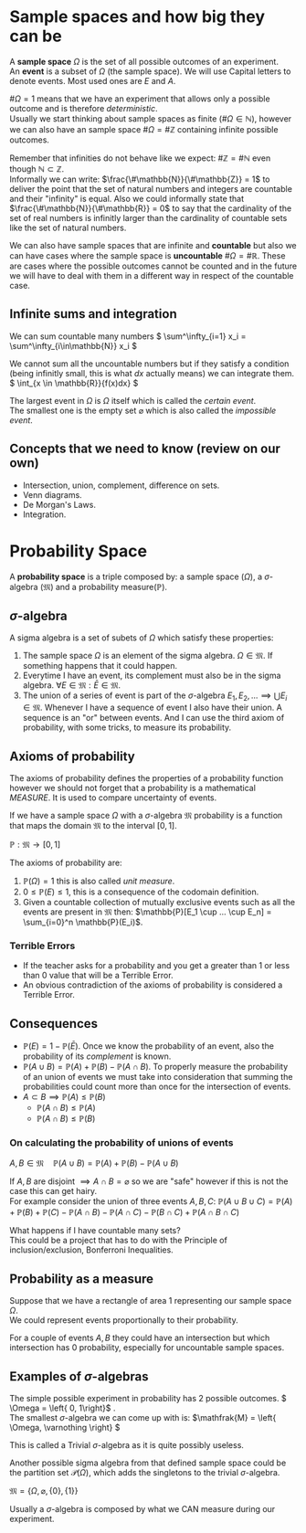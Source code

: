 # Sample spaces and how big they can be

A **sample space** $\Omega$ is the set of all possible outcomes of an experiment.  
An **event** is a subset of $\Omega$ (the sample space). We will use Capital letters to denote events. Most used ones are $E$ and $A$.

$\#\Omega = 1$ means that we have an experiment that allows only a possible outcome and is therefore *deterministic*.  
Usually we start thinking about sample spaces as finite ($\#\Omega \in \mathbb{N}$), however we can also have an sample space $\#\Omega = \#\mathbb{Z}$ containing infinite possible outcomes.

Remember that infinities do not behave like we expect: $\#\mathbb{Z} = \#\mathbb{N}$ even though $\mathbb{N} \subset \mathbb{Z}$.  
Informally we can write: $\frac{\#\mathbb{N}}{\#\mathbb{Z}} = 1$ to deliver the point that the set of natural numbers and integers are countable and their "infinity" is equal. Also we could informally state that $\frac{\#\mathbb{N}}{\#\mathbb{R}} = 0$ to say that the cardinality of the set of real numbers is infinitly larger than the cardinality of countable sets like the set of natural numbers.

We can also have sample spaces that are infinite and **countable** but also we can have cases where the sample space is **uncountable** $\#\Omega = \#\mathbb{R}$.
These are cases where the possible outcomes cannot be counted and in the future we will have to deal with them in a different way in respect of the countable case.

## Infinite sums and integration

We can sum countable many numbers
$
\sum^\infty_{i=1} x_i = \sum^\infty_{i\in\mathbb{N}} x_i 
$

We cannot sum all the uncountable numbers but if they satisfy a condition (being infinitly small, this is what $dx$ actually means) we can integrate them.
$
\int_{x \in \mathbb{R}}{f(x)dx}
$

The largest event in $\Omega$ is $\Omega$ itself which is called the *certain event*.  
The smallest one is the empty set $\varnothing$ which is also called the *impossible event*.

## Concepts that we need to know (review on our own)
- Intersection, union, complement, difference on sets.  
- Venn diagrams.  
- De Morgan's Laws.
- Integration.

# Probability Space
A **probability space** is a triple composed by: a sample space ($\Omega$), a $\sigma$-algebra ($\mathfrak{M}$) and a probability measure($\mathbb{P}$).

## $\sigma$-algebra
A sigma algebra is a set of subets of $\Omega$ which satisfy these properties:
1. The sample space $\Omega$ is an element of the sigma algebra. $\Omega \in \mathfrak{M}$. If something happens that it could happen.
2. Everytime I have an event, its complement must also be in the sigma algebra. $\forall E \in \mathfrak{M}: \bar{E} \in \mathfrak{M}$.
3. The union of a series of event is part of the $\sigma$-algebra $E_1, E_2, ... \implies \bigcup E_i \in \mathfrak{M}$. Whenever I have a sequence of event I also have their union. A sequence is an "or" between events. And I can use the third axiom of probability, with some tricks, to measure its probability.

## Axioms of probability

The axioms of probability defines the properties of a probability function however we should not forget that a probability is a mathematical *MEASURE*. It is used to compare uncertainty of events.

If we have a sample space $\Omega$ with a $\sigma$-algebra $\mathfrak{M}$ probability is a function that maps the domain $\mathfrak{M}$ to the interval $[0, 1]$.  

$\mathbb{P}:\mathfrak{M} \rightarrow [0, 1]$

The axioms of probability are:

1. $\mathbb{P}(\Omega) = 1$ this is also called *unit measure*.
2. $0 \le \mathbb{P}(E) \le 1$, this is a consequence of the codomain definition.
3. Given a countable collection of mutually exclusive events such as all the events are present in $\mathfrak{M}$ then:
$\mathbb{P}[E_1 \cup ... \cup E_n] = \sum_{i=0}^n \mathbb{P}(E_i)$.

### Terrible Errors
- If the teacher asks for a probability and you get a greater than 1 or less than 0 value that will be a Terrible Error.  
- An obvious contradiction of the axioms of probability is considered a Terrible Error.

## Consequences

* $\mathbb{P}(E) = 1 - \mathbb{P}(\bar{E})$. Once we know the probability of an event, also the probability of its *complement* is known.
* $\mathbb{P}(A \cup B) = \mathbb{P}(A) + \mathbb{P}(B) - \mathbb{P}(A \cap B)$. To properly measure the probability of an union of events we must take into consideration that summing the probabilities could count more than once for the intersection of events.
* $A \subset B \implies \mathbb{P}(A) \leq \mathbb{P}(B)$ 
    * $\mathbb{P}(A \cap B) \leq \mathbb{P}(A)$
    * $\mathbb{P}(A \cap B) \leq \mathbb{P}(B)$
    
### On calculating the probability of unions of events
$A, B \in \mathfrak{M} \quad \mathbb{P}(A \cup B) = \mathbb{P}(A) + \mathbb{P}(B) - \mathbb{P}(A \cup B)$

If $A, B$ are disjoint $\implies A \cap B = \varnothing$ so we are "safe" however if this is not the case this can get hairy.  
For example consider the union of three events $A, B, C$:
$\mathbb{P}(A\cup B \cup C) = \mathbb{P}(A) + \mathbb{P}(B) + \mathbb{P}(C) - \mathbb{P}(A \cap B) - \mathbb{P}(A \cap C) - \mathbb{P}(B \cap C) + \mathbb{P}(A \cap B \cap C)$

What happens if I have countable many sets?  
This could be a project that has to do with the Principle of inclusion/exclusion, Bonferroni Inequalities.

## Probability as a measure

Suppose that we have a rectangle of area 1 representing our sample space $\Omega$.  
We could represent events proportionally to their probability.

For a couple of events $A, B$ they could have an intersection but which intersection has 0 probability, especially for uncountable sample spaces.

## Examples of $\sigma$-algebras

The simple possible experiment in probability has 2 possible outcomes. $ \Omega = \left\{ 0, 1\right\}$ .  
The smallest $\sigma$-algebra we can come up with is: $\mathfrak{M} = \left\{ \Omega, \varnothing \right\} $

This is called a Trivial $\sigma$-algebra as it is quite possibly useless.

Another possible sigma algebra from that defined sample space could be the partition set $\mathscr{P}(\Omega)$, which adds the singletons to the trivial $\sigma$-algebra.

$\mathfrak{M} = \{\Omega, \varnothing, \{0\}, \{1\}\}$

Usually a $\sigma$-algebra is composed by what we CAN measure during our experiment.